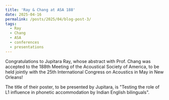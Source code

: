 ```yaml
---
title: 'Ray & Chang at ASA 188'
date: 2025-04-16
permalink: /posts/2025/04/blog-post-3/
tags:
  - Ray
  - Chang
  - ASA
  - conferences
  - presentations
---
```


Congratulations to Jupitara Ray, whose abstract with Prof. Chang was accepted to the 188th Meeting of the Acoustical Society of America, to be held jointly with the 25th International Congress on Acoustics in May in New Orleans!

The title of their poster, to be presented by Jupitara, is "Testing the role of L1 influence in phonetic accommodation by Indian English bilinguals".
